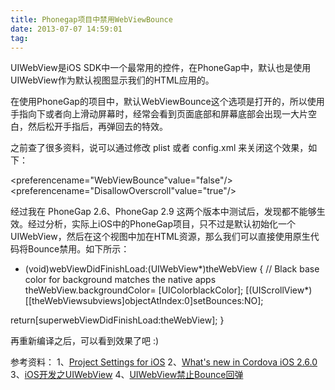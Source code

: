 ```yaml
---
title: Phonegap项目中禁用WebViewBounce
date: 2013-07-07 14:59:01
tag: 
---
```



UIWebView是iOS SDK中一个最常用的控件，在PhoneGap中，默认也是使用UIWebView作为默认视图显示我们的HTML应用的。

在使用PhoneGap的项目中，默认WebViewBounce这个选项是打开的，所以使用手指向下或者向上滑动屏幕时，经常会看到页面底部和屏幕底部会出现一大片空白，然后松开手指后，再弹回去的特效。

之前查了很多资料，说可以通过修改 plist 或者 config.xml 来关闭这个效果，如下：

<preferencename="WebViewBounce"value="false"/>
<preferencename="DisallowOverscroll"value="true"/>


经过我在 PhoneGap 2.6、PhoneGap 2.9 这两个版本中测试后，发现都不能够生效。经过分析，实际上iOS中的PhoneGap项目，只不过是默认初始化一个UIWebView，然后在这个视图中加在HTML资源，那么我们可以直接使用原生代码将Bounce禁用。如下所示：

- (void)webViewDidFinishLoad:(UIWebView*)theWebView
{
// Black base color for background matches the native apps
theWebView.backgroundColor= [UIColorblackColor];
[(UIScrollView*)[[theWebViewsubviews]objectAtIndex:0]setBounces:NO];

return[superwebViewDidFinishLoad:theWebView];
}


再重新编译之后，可以看到效果了吧 :)

参考资料：
1、[Project Settings for iOS](https://github.com/apache/cordova-docs/blob/master/docs/en/edge/guide/project-settings/ios/index.md)
2、[What's new in Cordova iOS 2.6.0](http://shazronatadobe.wordpress.com/2013/04/08/whats-new-in-cordova-ios-2-6-0/)
3、[iOS开发之UIWebView](http://www.cnblogs.com/zhuqil/archive/2011/07/28/2119923.html)
4、[UIWebView禁止Bounce回弹](http://blog.sina.com.cn/s/blog_8c87ba3b0100u89h.html)














